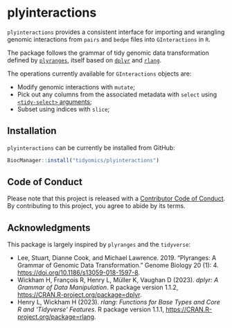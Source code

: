 # plyinteractions

<!-- badges: start -->
<!-- badges: end -->

`plyinteractions` provides a consistent interface for importing and wrangling 
genomic interactions from `pairs` and `bedpe` files into `GInteractions` in `R`. 

The package follows the grammar of tidy genomic data transformation defined by 
[`plyranges`](https://www.bioconductor.org/packages/packages/plyranges.html), 
itself based on [`dplyr`](https://dplyr.tidyverse.org/) 
and [`rlang`](https://rlang.r-lib.org/). 

The operations currently available for `GInteractions` objects are: 

- Modify genomic interactions with `mutate`;
- Pick out any columns from the associated metadata with `select` 
using [`<tidy-select>` arguments](https://dplyr.tidyverse.org/reference/dplyr_tidy_select.html);
- Subset using indices with `slice`;

## Installation

`plyinteractions` can be currently be installed from GitHub:

```r
BiocManager::install("tidyomics/plyinteractions")
```

## Code of Conduct

Please note that this project is released with a
[Contributor Code of
Conduct](http://bioconductor.org/about/code-of-conduct/). By
contributing to this project, you agree to abide by its terms.

## Acknowledgments 

This package is largely inspired by `plyranges` and the `tidyverse`: 

- Lee, Stuart, Dianne Cook, and Michael Lawrence. 2019. “Plyranges: A Grammar of Genomic Data Transformation.” Genome Biology 20 (1): 4. https://doi.org/10.1186/s13059-018-1597-8.
- Wickham H, François R, Henry L, Müller K, Vaughan D (2023). _dplyr: A Grammar of Data Manipulation_. R package version 1.1.2, <https://CRAN.R-project.org/package=dplyr>.
- Henry L, Wickham H (2023). _rlang: Functions for Base Types and Core R and 'Tidyverse' Features_. R package version 1.1.1, <https://CRAN.R-project.org/package=rlang>.